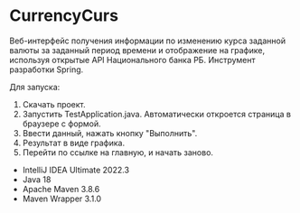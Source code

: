 # CurrencyCurs
Веб-интерфейс получения информации по изменению курса заданной валюты за заданный
период времени и отображение на графике, используя открытые API Национального банка РБ. 
Инструмент разработки Spring.

Для запуска:

1. Скачать проект.
2. Запустить TestApplication.java. Автоматически откроется страница в браузере с формой.
3. Ввести данный, нажать кнопку "Выполнить".
4. Результат в виде графика.
5. Перейти по ссылке на главную, и начать заново.

- IntelliJ IDEA Ultimate 2022.3
- Java 18 
- Apache Maven 3.8.6 
- Maven Wrapper 3.1.0
